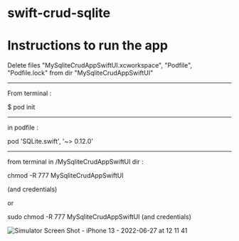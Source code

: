 # swift-crud-sqlite


# Instructions to run the app




Delete files  "MySqliteCrudAppSwiftUI.xcworkspace", "Podfile", "Podfile.lock"    from   dir "MySqliteCrudAppSwiftUI"

*****
From terminal :

$ pod init

*****
in podfile : 


  pod 'SQLite.swift', '~> 0.12.0'

*****
from terminal in   /MySqliteCrudAppSwiftUI dir :

chmod -R 777  MySqliteCrudAppSwiftUI

(and credentials) 

or

sudo chmod -R 777  MySqliteCrudAppSwiftUI 
(and credentials)








![Simulator Screen Shot - iPhone 13 - 2022-06-27 at 12 11 41](https://user-images.githubusercontent.com/98833112/175918424-221208b6-a290-4ef5-aabb-c6fa62c6c00e.png)
